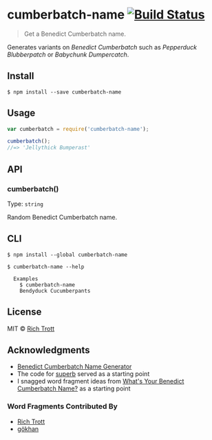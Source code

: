 # cumberbatch-name [![Build Status](https://travis-ci.org/Trott/cumberbatch-name.svg?branch=master)](https://travis-ci.org/Trott/cumberbatch-name)

> Get a Benedict Cumberbatch name.

Generates variants on *Benedict Cumberbatch* such as *Pepperduck Blubberpatch* or *Babychunk Dumpercatch*.


## Install

```
$ npm install --save cumberbatch-name
```


## Usage

```js
var cumberbatch = require('cumberbatch-name');

cumberbatch();
//=> 'Jellythick Bumperast'
```


## API

### cumberbatch()

Type: `string`

Random Benedict Cumberbatch name.


## CLI

```
$ npm install --global cumberbatch-name
```

```
$ cumberbatch-name --help

  Examples
    $ cumberbatch-name
    Bendyduck Cucumberpants
```

## License

MIT © [Rich Trott](https://trott.github.io)

## Acknowledgments

* [Benedict Cumberbatch Name Generator](http://benedictcumberbatchgenerator.tumblr.com/)
* The code for [superb](https://github.com/sindresorhus/superb) served as a starting point
* I snagged word fragment ideas from [What's Your Benedict Cumberbatch Name?](http://www.buzzfeed.com/awesomer/whats-your-benedict-cumberbatch-name) as a starting point

### Word Fragments Contributed By

* [Rich Trott](https://github.com/Trott)
* [gökhan](https://github.com/goldenilkay92)
